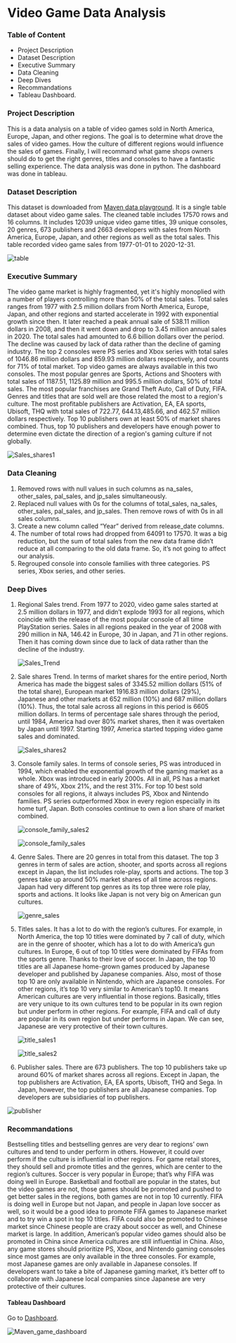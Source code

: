 # Video Game Data Analysis
<h3>Table of Content</h3>
<ul>
  <li>Project Description</li>
  <li>Dataset Description</li>
  <li>Executive Summary</li>
  <li>Data Cleaning</li>
  <li>Deep Dives</li>
  <li>Recommandations</li>
  <li>Tableau Dashboard.</li>
</ul>
<h3>Project Description</h3>
<p> This is a data analysis on a table of video games sold in North America, Europe, Japan, and other regions. The goal is to determine what drove the sales of video games. How the culture of different regions would influence the sales of games. Finally, I will recommand what game shops owners should do to get the right genres, titles and consoles to have a fantastic selling experience. The data analysis was done in python. The dashboard was done in tableau. </p>
<h3>Dataset Description</h3>
<p>
 This dataset is downloaded from <a href="https://mavenanalytics.io/data-playground?order=date_added%2Cdesc&search=business">Maven data playground</a>. It is a single table dataset about video game sales. The cleaned table includes 17570 rows and 16 columns. It includes 12039 unique video game titles, 39 unique consoles, 20 genres, 673 publishers and 2663 developers with sales from North America, Europe, Japan, and other regions as well as the total sales. This table recorded video game sales from 1977-01-01 to 2020-12-31.
</p>

![table](https://github.com/user-attachments/assets/ea1fd3dd-bd75-40b8-bc38-338ff0d0b0b6)


<h3>Executive Summary</h3>
<p>
  The video game market is highly fragmented, yet it's highly monoplied with a number of players controlling more than 50% of the total sales. Total sales ranges from 1977 with 2.5 million dollars from North America, Europe, Japan, and other regions and started accelerate in 1992 with exponential growth since then. It later reached a peak annual sale of 538.11 million dollars in 2008, and then it went down and drop to 3.45 million annual sales in 2020. The total sales had amounted to 6.6 billion dollars over the period. The decline was caused by lack of data rather than the decline of gaming industry. The top 2 consoles were PS series and Xbox series with total sales of 1046.86 million dollars and 859.93 million dollars respectively, and counts for 71% of total market. Top video games are always available in this two consoles. The most popular genres are Sports, Actions and Shooters with total sales of 1187.51, 1125.89 million and 995.5 million dollars, 50% of total sales. The most popular franchises are Grand Theft Auto, Call of Duty, FIFA. Genres and titles that are sold well are those related the most to a region's culture. The most profitable publishers are Activation, EA, EA sports, Ubisoft, THQ with total sales of 722.77, 644.13,485.66, and 462.57 million dollars respectively. Top 10 publishers own at least 50% of market shares combined. Thus, top 10 publishers and developers have enough power to determine even dictate the direction of a region's gaming culture if not globally.</p>

![Sales_shares1](https://github.com/user-attachments/assets/8c471e12-1a52-49da-82b6-01a8200c6fc7)


<h3>Data Cleaning</h3>
<ol>
  <li>Removed rows with null values in such columns as na_sales, other_sales, pal_sales, and jp_sales simultaneously. </li>
  <li>Replaced null values with 0s for the columns of total_sales, na_sales, other_sales, pal_sales, and jp_sales. Then remove rows of with 0s in all sales columns.</li>
  <li>Create a new column called “Year” derived from release_date columns.</li>
  <li>The number of total rows had dropped from 64091 to 17570. It was a big reduction, but the sum of total sales from the new data frame didn’t reduce at all comparing to the old data frame. So, it’s not going to affect our analysis. </li>
  <li>Regrouped console into console families with three categories. PS series, Xbox series, and other series.</li>
</ol>
<h3>Deep Dives</h3>
<ol>
  <li>Regional Sales trend. From 1977 to 2020, video game sales started at 2.5 million dollars in 1977, and didn’t explode 1993 for all regions, which coincide with the release of the most popular console of all time PlayStation series. Sales in all regions peaked in the year of 2008 with 290 million in NA, 146.42 in Europe, 30 in Japan, and 71 in other regions. Then it has coming down since due to lack of data rather than the decline of the industry. </li>
  
![Sales_Trend](https://github.com/user-attachments/assets/d3f3e0e8-4843-41fc-b57d-8c5ab3126381)


  
  <li>Sale shares Trend. In terms of market shares for the entire period, North America has made the biggest sales of 3345.52 million dollars (51% of the total share), European market 1916.83 million dollars (29%), Japanese and other markets at 652 million (10%) and 687 million dollars (10%). Thus, the total sale across all regions in this period is 6605 million dollars. In terms of percentage sale shares through the period, until 1984, America had over 80% market shares, then it was overtaken by Japan until 1997. Starting 1997, America started topping video game sales and dominated.</li>

![Sales_shares2](https://github.com/user-attachments/assets/c6fb9521-773f-43d7-b09f-0f6c6c1a7463)

  
  <li>Console family sales. In terms of console series, PS was introduced in 1994, which enabled the exponential growth of the gaming market as a whole. Xbox was introduced in early 2000s. All in all, PS has a market share of 49%, Xbox 21%, and the rest 31%. For top 10 best sold consoles for all regions, it always includes PS, Xbox and Nintendo families. PS series outperformed Xbox in every region especially in its home turf, Japan. Both consoles continue to own a lion share of market combined.</li>

![console_family_sales2](https://github.com/user-attachments/assets/693bfb05-a402-4d84-a1cc-f5e0f80c2f4b)


![console_family_sales](https://github.com/user-attachments/assets/c6e18d9a-948d-4258-b7ab-e7b4c97e93c6)
  
  <li>Genre Sales. There are 20 genres in total from this dataset. The top 3 genres in term of sales are action, shooter, and sports across all regions except in Japan, the list includes role-play, sports and actions. The top 3 genres take up around 50% market shares of all time across regions. Japan had very different top genres as its top three were role play, sports and actions. It looks like Japan is not very big on American gun cultures.</li>

![genre_sales](https://github.com/user-attachments/assets/5a395138-0bd9-475c-b2ef-a597bc3ea108)


  
  <li>Titles sales. It has a lot to do with the region’s cultures. For example, in North America, the top 10 titles were dominated by 7 call of duty, which are in the genre of shooter, which has a lot to do with America’s gun cultures. In Europe, 6 out of top 10 titles were dominated by FIFAs from the sports genre. Thanks to their love of soccer. In Japan, the top 10 titles are all Japanese home-grown games produced by Japanese developer and published by Japanese companies. Also, most of those top 10 are only available in Nintendo, which are Japanese consoles. For other regions, it’s top 10 very similar to American’s top10. It means American cultures are very influential in those regions. Basically, titles are very unique to its own cultures tend to be popular in its own region but under perform in other regions. For example, FIFA and call of duty are popular in its own region but under performs in Japan. We can see, Japanese are very protective of their town cultures. </li>

![title_sales1](https://github.com/user-attachments/assets/642b9876-5325-4eb0-88ac-71f800cb62b6)

![title_sales2](https://github.com/user-attachments/assets/721fed4c-6298-41da-a672-de27db1b4e2e)


  
  <li>Publisher sales. There are 673 publishers. The top 10 publishers take up around 60% of market shares across all regions. Except in Japan, the top publishers are Activation, EA, EA sports, Ubisoft, THQ and Sega. In Japan, however, the top publishers are all Japanese companies. Top developers are subsidiaries of top publishers. </li>
</ol>

![publisher](https://github.com/user-attachments/assets/8a509644-f242-41f1-b9a6-06500ef24e85)

<h3>Recommandations</h3>
<p>
 Bestselling titles and bestselling genres are very dear to regions’ own cultures and tend to under perform in others. However, it could over perform if the culture is influential in other regions. For game retail stores, they should sell and promote titles and the genres, which are center to the region’s cultures. Soccer is very popular in Europe; that’s why FIFA was doing well in Europe. Basketball and football are popular in the states, but the video games are not, those games should be promoted and pushed to get better sales in the regions, both games are not in top 10 currently.  FIFA is doing well in Europe but not Japan, and people in Japan love soccer as well, so it would be a good idea to promote FIFA games to Japanese market and to try win a spot in top 10 titles. FIFA could also be promoted to Chinese market since Chinese people are crazy about soccer as well, and Chinese market is large. In addition, American’s popular video games should also be promoted in China since America cultures are still influential in China.  Also, any game stores should prioritize PS, Xbox, and Nintendo gaming consoles since most games are only available in the three consoles. For example, most Japanese games are only available in Japanese consoles. If developers want to take a bite of Japanese gaming market, it’s better off to collaborate with Japanese local companies since Japanese are very protective of their cultures.  
</p>
<h4>Tableau Dashboard</h4>
<p> Go to <a href="https://public.tableau.com/app/profile/kun.bi/viz/maven_game_store/AllTheMarket">Dashboard</a>.</p>

![Maven_game_dashboard](https://github.com/user-attachments/assets/9374f2ed-11c0-41e8-920b-11ea72a48749)


